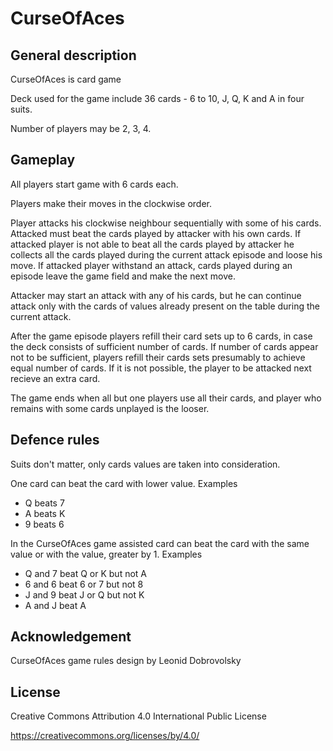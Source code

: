 # CurseOfAces

## General description

CurseOfAces is card game

Deck used for the game include 36 cards - 6 to 10, J, Q, K and A in four suits.

Number of players may be 2, 3, 4.


## Gameplay

All players start game with 6 cards each.

Players make their moves in the clockwise order.

Player attacks his clockwise neighbour sequentially with some of his cards. 
Attacked must beat the cards played by attacker with his own cards. If 
attacked player is not able to beat all the cards played by attacker he 
collects all the cards played during the current attack episode and loose 
his move. If attacked player withstand an attack, cards played during an 
episode leave the game field and make the next move.

Attacker may start an attack with any of his cards, but he can continue attack 
only with the cards of values already present on the table during the current 
attack.

After the game episode players refill their card sets up to 6 cards, in case 
the deck consists of sufficient number of cards. If number of cards appear not 
to be sufficient, players refill their cards sets presumably to achieve equal 
number of cards. If it is not possible, the player to be attacked next recieve 
an extra card.

The game ends when all but one players use all their cards, and player who 
remains with some cards unplayed is the looser.


## Defence rules

Suits don't matter, only cards values are taken into consideration.

One card can beat the card with lower value. Examples

- Q beats 7
- A beats K
- 9 beats 6


In the CurseOfAces game assisted card can beat the card with the same value or 
with the value, greater by 1. Examples

- Q and 7 beat Q or K but not A
- 6 and 6 beat 6 or 7 but not 8
- J and 9 beat J or Q but not K
- A and J beat A


## Acknowledgement

CurseOfAces game rules design by Leonid Dobrovolsky


## License

Creative Commons Attribution 4.0 International Public License

https://creativecommons.org/licenses/by/4.0/


